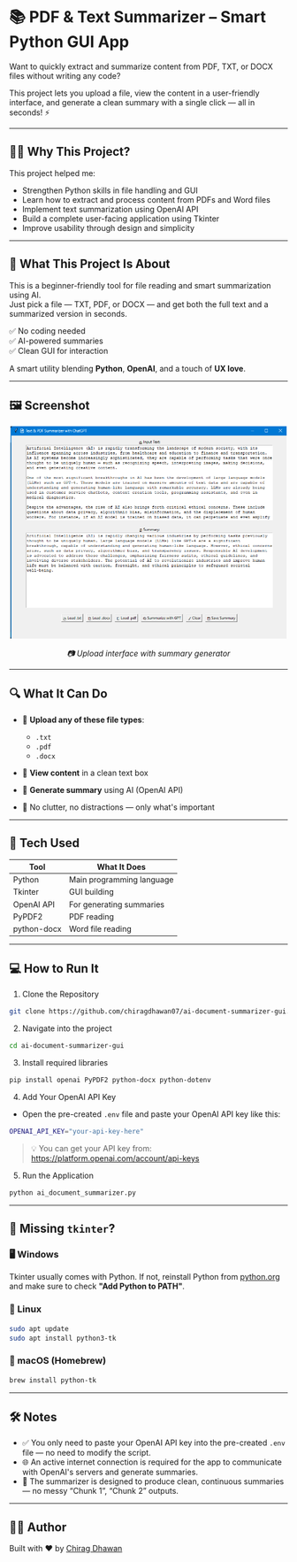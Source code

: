 # 📚 PDF & Text Summarizer – Smart Python GUI App

Want to quickly extract and summarize content from PDF, TXT, or DOCX files without writing any code?

This project lets you upload a file, view the content in a user-friendly interface, and generate a clean summary with a single click — all in seconds! ⚡

---

## 🙋‍♂️ Why This Project?

This project helped me:

- Strengthen Python skills in file handling and GUI  
- Learn how to extract and process content from PDFs and Word files  
- Implement text summarization using OpenAI API  
- Build a complete user-facing application using Tkinter  
- Improve usability through design and simplicity

---

## 👋 What This Project Is About

This is a beginner-friendly tool for file reading and smart summarization using AI.  
Just pick a file — TXT, PDF, or DOCX — and get both the full text and a summarized version in seconds.

✅ No coding needed  
✅ AI-powered summaries  
✅ Clean GUI for interaction  

A smart utility blending **Python**, **OpenAI**, and a touch of **UX love**.

---

## 🖼️ Screenshot

<p align="center">
  <img src="screenshot.png" alt="App Screenshot" width="500"/>
</p>

<p align="center"><em>📷 Upload interface with summary generator</em></p>

---

## 🔍 What It Can Do

- 📂 **Upload any of these file types**:  
  - `.txt`  
  - `.pdf`  
  - `.docx`
  
- 👀 **View content** in a clean text box  
- 🤖 **Generate summary** using AI (OpenAI API)  
- 📝 No clutter, no distractions — only what's important

---

## 🧰 Tech Used

| Tool        | What It Does                  |
|-------------|-------------------------------|
| Python      | Main programming language     |
| Tkinter     | GUI building                  |
| OpenAI API  | For generating summaries      |
| PyPDF2      | PDF reading                   |
| python-docx | Word file reading             |

---

## 💻 How to Run It

1. Clone the Repository
```bash
git clone https://github.com/chiragdhawan07/ai-document-summarizer-gui.git
```

2. Navigate into the project
```bash
cd ai-document-summarizer-gui
```

3. Install required libraries
```bash
pip install openai PyPDF2 python-docx python-dotenv
```

4. Add Your OpenAI API Key
- Open the pre-created `.env` file and paste your OpenAI API key like this:
```bash
OPENAI_API_KEY="your-api-key-here"
```
> 💡 You can get your API key from: https://platform.openai.com/account/api-keys

5.  Run the Application
```bash
python ai_document_summarizer.py
```

---

## 🧩 Missing `tkinter`?

### 🖥️ Windows  
Tkinter usually comes with Python. If not, reinstall Python from [python.org](https://www.python.org/downloads/) and make sure to check **"Add Python to PATH"**.

### 🐧 Linux
```bash
sudo apt update
sudo apt install python3-tk
```

### 🍏 macOS (Homebrew)
```bash
brew install python-tk
```

---

## 🛠️ Notes

- ✅ You only need to paste your OpenAI API key into the pre-created `.env` file — no need to modify the script.
- 🌐 An active internet connection is required for the app to communicate with OpenAI's servers and generate summaries.
- 🧠 The summarizer is designed to produce clean, continuous summaries — no messy “Chunk 1”, “Chunk 2” outputs.

---

## 👨‍💻 Author

Built with ❤️ by [Chirag Dhawan](https://github.com/chiragdhawan07)
